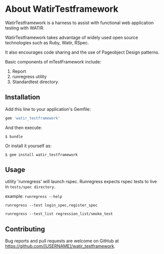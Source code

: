 # About WatirTestframework

WatirTestframework is a harness to assist with functional web application testing with WATIR. 

WatirTestframework takes advantage of widely used open source technologies such as Ruby, Watir, RSpec.

It also encourages code sharing and the use of Pageobject Design patterns.

Basic components of mTestFramework include:
1.   Report
2.   runregress utility
3.   Standardtest directory.

## Installation

Add this line to your application's Gemfile:

```ruby
gem 'watir_testframework'
```

And then execute:

    $ bundle

Or install it yourself as:

    $ gem install watir_testframework

## Usage
utility 'runregress' will launch rspec.
Runregress expects rspec tests to live in `tests/spec directory`.

example:
`runregress --help`

`runregress --test login_spec,register_spec`

`runregress --test_list regression_list/smoke_test`


## Contributing

Bug reports and pull requests are welcome on GitHub at https://github.com/[USERNAME]/watir_testframework.

